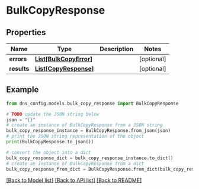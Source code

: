 # BulkCopyResponse


## Properties

Name | Type | Description | Notes
------------ | ------------- | ------------- | -------------
**errors** | [**List[BulkCopyError]**](BulkCopyError.md) |  | [optional] 
**results** | [**List[CopyResponse]**](CopyResponse.md) |  | [optional] 

## Example

```python
from dns_config.models.bulk_copy_response import BulkCopyResponse

# TODO update the JSON string below
json = "{}"
# create an instance of BulkCopyResponse from a JSON string
bulk_copy_response_instance = BulkCopyResponse.from_json(json)
# print the JSON string representation of the object
print(BulkCopyResponse.to_json())

# convert the object into a dict
bulk_copy_response_dict = bulk_copy_response_instance.to_dict()
# create an instance of BulkCopyResponse from a dict
bulk_copy_response_from_dict = BulkCopyResponse.from_dict(bulk_copy_response_dict)
```
[[Back to Model list]](../README.md#documentation-for-models) [[Back to API list]](../README.md#documentation-for-api-endpoints) [[Back to README]](../README.md)


